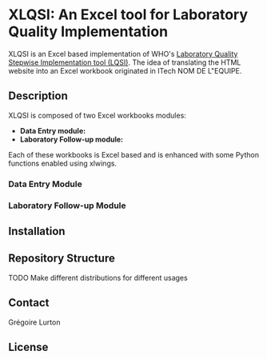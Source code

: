 # XLQSI: An Excel tool for Laboratory Quality Implementation

XLQSI is an Excel based implementation of WHO's [Laboratory Quality Stepwise Implementation tool (LQSI)](https://extranet.who.int/lqsi/). The idea of translating the HTML website into an Excel workbook originated in ITech NOM DE L"EQUIPE.

## Description

XLQSI is composed of two Excel workbooks modules:
* __Data Entry module:__
* __Laboratory Follow-up module:__

Each of these workbooks is Excel based and is enhanced with some Python functions enabled using xlwings.

### Data Entry Module

### Laboratory Follow-up Module


## Installation

## Repository Structure

TODO Make different distributions for different usages



## Contact

Grégoire Lurton

## License
